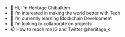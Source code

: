 - 👋 Hi, I’m Heritage Chibuikem
- 👀 I’m interested in making the world better with Tech
- 🌱 I’m currently learning Blockchain Development 
- 💞️ I’m looking to collaborate on projects 
- 📫 How to reach me IG and Twitter @heriitage_c 

<!---
heriitage/heriitage is a ✨ special ✨ repository because its `README.md` (this file) appears on your GitHub profile.
You can click the Preview link to take a look at your changes.
--->
